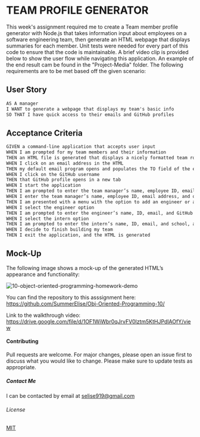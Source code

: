# TEAM PROFILE GENERATOR
This week's assignment required me to create a Team member profile generator with Node.js that takes information input about employees on a software engineering team, then generate an HTML webpage that displays summaries for each member. Unit tests were needed for every part of this code to ensure that the code is maintainable. A brief video clip is provided below to show the user flow while navigating this application. An example of the end result cam be found in the "Project-Media" folder. The following requirements are to be met based off the given scenario:

## User Story

```md
AS A manager
I WANT to generate a webpage that displays my team's basic info
SO THAT I have quick access to their emails and GitHub profiles
```

## Acceptance Criteria

```md
GIVEN a command-line application that accepts user input
WHEN I am prompted for my team members and their information
THEN an HTML file is generated that displays a nicely formatted team roster based on user input
WHEN I click on an email address in the HTML
THEN my default email program opens and populates the TO field of the email with the address
WHEN I click on the GitHub username
THEN that GitHub profile opens in a new tab
WHEN I start the application
THEN I am prompted to enter the team manager’s name, employee ID, email address, and office number
WHEN I enter the team manager’s name, employee ID, email address, and office number
THEN I am presented with a menu with the option to add an engineer or an intern or to finish building my team
WHEN I select the engineer option
THEN I am prompted to enter the engineer’s name, ID, email, and GitHub username, and I am taken back to the menu
WHEN I select the intern option
THEN I am prompted to enter the intern’s name, ID, email, and school, and I am taken back to the menu
WHEN I decide to finish building my team
THEN I exit the application, and the HTML is generated
```

## Mock-Up

The following image shows a mock-up of the generated HTML’s appearance and functionality:

![10-object-oriented-programming-homework-demo](https://user-images.githubusercontent.com/80479850/121091198-a53b4680-c7b7-11eb-9fec-8167c076f614.png)



You can find the repository to this asssignment here: https://github.com/SummerElise/Obj-Oriented-Programming-10/


Link to the walkthrough video:
https://drive.google.com/file/d/1OF1WiWbr0qJrvFV0lztm5KtHJPdlAOfY/view



#### Contributing
Pull requests are welcome. For major changes, please open an issue first to discuss what you would like to change.
Please make sure to update tests as appropriate.

##### Contact Me
I can be contacted by email at selise919@gmail.com

###### License
[MIT](https://choosealicense.com/licenses/mit/)
